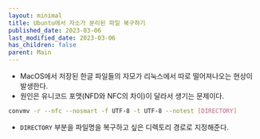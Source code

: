 ```yaml
---
layout: minimal
title: Ubuntu에서 자소가 분리된 파일 복구하기
published_date: 2023-03-06
last_modified_date: 2023-03-06
has_children: false
parent: Main
---
```


- MacOS에서 저장된 한글 파일들의 자모가 리눅스에서 따로 떨어져나오는 현상이 발생한다.
- 원인은 유니코드 포맷(NFD와 NFC의 차이)이 달라서 생기는 문제이다.

```bash
convmv -r --nfc --nosmart -f UTF-8 -t UTF-8 --notest [DIRECTORY]
```

- `DIRECTORY` 부분을 파일명을 복구하고 싶은 디렉토리 경로로 지정해준다.
